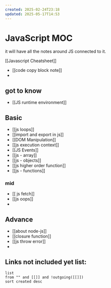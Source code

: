 ```yaml
---
created: 2025-02-24T23:18
updated: 2025-05-17T14:53
---
```

# JavaScript MOC

it will have all the notes around JS connected to it.

[[Javascript Cheatsheet]]
- [[code copy block note]]
- 

## got to know

- [[JS runtime environment]]
## Basic


- [[js loops]]
- [[import and export in js]]
- [[DOM Manipulation]]
- [[js execution context]]
- [[JS Events]]
- [[js - array]]
- [[js - objects]]
- [[js higher order function]]
- [[js - functions]]


### mid

- [[ js fetch]]
- [[js oops]]
- 


## Advance

- [[about node-js]]
- [[closure function]]
- [[js throw error]]
- 


## **Links not included yet list:**
```dataview
list
from "" and [[]] and !outgoing([[]])
sort created desc
```
